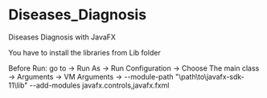 # Diseases_Diagnosis
Diseases Diagnosis with JavaFX

You have to install the libraries from Lib folder

Before Run: go to -> Run As -> Run Configuration -> Choose The main class -> Arguments -> VM Arguments -> --module-path "\path\to\javafx-sdk-11\lib" --add-modules javafx.controls,javafx.fxml
